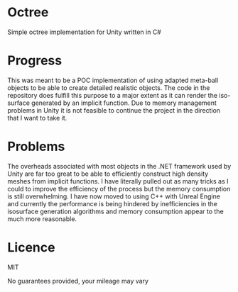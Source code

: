 # Octree
Simple octree implementation for Unity written in C#

# Progress
This was meant to be a POC implementation of using adapted meta-ball objects to be able to create detailed realistic objects. The code in the repository does fulfill this purpose to a major extent as it can render the iso-surface generated by an implicit function. Due to memory management problems in Unity it is not feasible to continue the project in the direction that I want to take it.

# Problems
The overheads associated with most objects in the .NET framework used by Unity are far too great to be able to efficiently construct high density meshes from implicit functions. I have literally pulled out as many tricks as I could to improve the efficiency of the process but the memory consumption is still overwhelming. I have now moved to using C++ with Unreal Engine and currently the performance is being hindered by inefficiencies in the isosurface generation algorithms and memory consumption appear to the much more reasonable.

# Licence
MIT

No guarantees provided, your mileage may vary
